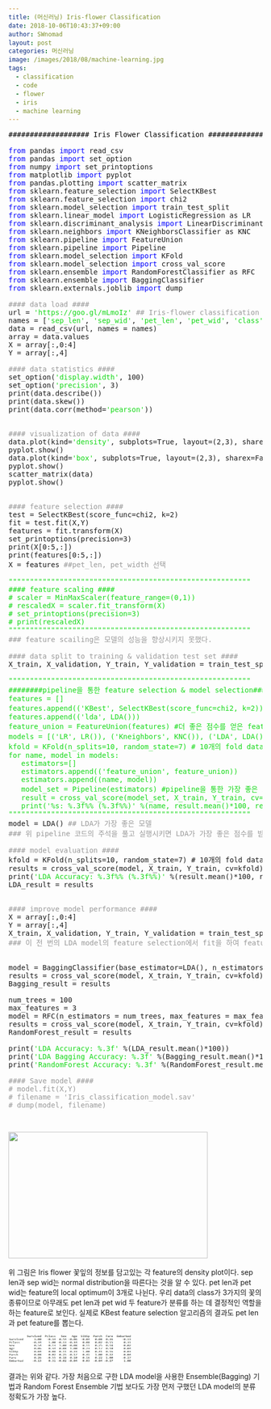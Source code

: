 ```yaml
---
title: (머신러닝) Iris-flower Classification
date: 2018-10-06T10:43:37+09:00
author: SWnomad
layout: post
categories: 머신러닝
image: /images/2018/08/machine-learning.jpg
tags:
  - classification
  - code
  - flower
  - iris
  - machine learning
---
```

<pre><span style="color: #0000ff;"><span style="color: #000000;">################### Iris Flower Classification ####################
</span>
from</span> pandas <span style="color: #0000ff;">import</span> read_csv
<span style="color: #0000ff;">from</span> pandas <span style="color: #0000ff;">import</span> set_option
<span style="color: #0000ff;">from</span> numpy <span style="color: #0000ff;">import</span> set_printoptions
<span style="color: #0000ff;">from</span> matplotlib <span style="color: #0000ff;">import</span> pyplot
<span style="color: #0000ff;">from</span> pandas.plotting <span style="color: #0000ff;">import</span> scatter_matrix
<span style="color: #0000ff;">from</span> sklearn.feature_selection <span style="color: #0000ff;">import</span> SelectKBest
<span style="color: #0000ff;">from</span> sklearn.feature_selection <span style="color: #0000ff;">import</span> chi2
<span style="color: #0000ff;">from</span> sklearn.model_selection <span style="color: #0000ff;">import</span> train_test_split
<span style="color: #0000ff;">from</span> sklearn.linear_model <span style="color: #0000ff;">import</span> LogisticRegression as LR
<span style="color: #0000ff;">from</span> sklearn.discriminant_analysis <span style="color: #0000ff;">import</span> LinearDiscriminantAnalysis as LDA
<span style="color: #0000ff;">from</span> sklearn.neighbors <span style="color: #0000ff;">import</span> KNeighborsClassifier as KNC
<span style="color: #0000ff;">from</span> sklearn.pipeline <span style="color: #0000ff;">import</span> FeatureUnion
<span style="color: #0000ff;">from</span> sklearn.pipeline <span style="color: #0000ff;">import</span> Pipeline
<span style="color: #0000ff;">from</span> sklearn.model_selection <span style="color: #0000ff;">import</span> KFold
<span style="color: #0000ff;">from</span> sklearn.model_selection <span style="color: #0000ff;">import</span> cross_val_score
<span style="color: #0000ff;">from</span> sklearn.ensemble <span style="color: #0000ff;">import</span> RandomForestClassifier as RFC
<span style="color: #0000ff;">from</span> sklearn.ensemble <span style="color: #0000ff;">import</span> BaggingClassifier
<span style="color: #0000ff;">from</span> sklearn.externals.joblib <span style="color: #0000ff;">import</span> dump

<span style="color: #999999;">#### data load ####</span>
url = <span style="color: #14d917;">'https://goo.gl/mLmoIz'</span> <span style="color: #999999;">## Iris-flower classification dataset</span>
names = [<span style="color: #14d917;">'sep_len'</span>, <span style="color: #14d917;">'sep_wid'</span>, <span style="color: #14d917;">'pet_len'</span>, <span style="color: #14d917;">'pet_wid'</span>, <span style="color: #14d917;">'class'</span>]
data = read_csv(url, names = names)                
array = data.values
X = array[:,0:4]
Y = array[:,4]

<span style="color: #999999;">#### data statistics ####</span>
set_option(<span style="color: #14d917;">'display.width'</span>, 100)
set_option(<span style="color: #14d917;">'precision'</span>, 3)
print(data.describe())
print(data.skew())
print(data.corr(method=<span style="color: #14d917;">'pearson'</span>))


<span style="color: #999999;">#### visualization of data ####</span>
data.plot(kind=<span style="color: #14d917;">'density'</span>, subplots=True, layout=(2,3), sharex=False)
pyplot.show()
data.plot(kind=<span style="color: #14d917;">'box'</span>, subplots=True, layout=(2,3), sharex=False, sharey=False)
pyplot.show()
scatter_matrix(data)
pyplot.show()


<span style="color: #999999;">#### feature selection ####</span>
test = SelectKBest(score_func=chi2, k=2)
fit = test.fit(X,Y)
features = fit.transform(X)
set_printoptions(precision=3)
print(X[0:5,:])
print(features[0:5,:])
X = features <span style="color: #999999;">##pet_len, pet_width 선택</span>

<span style="color: #14d917;">"""""""""""""""""""""""""""""""""""""""""""""""""""""""""</span>
<span style="color: #14d917;">#### feature scaling ####</span>
<span style="color: #14d917;"># scaler = MinMaxScaler(feature_range=(0,1))</span>
<span style="color: #14d917;"># rescaledX = scaler.fit_transform(X)</span>
<span style="color: #14d917;"># set_printoptions(precision=3)</span>
<span style="color: #14d917;"># print(rescaledX)</span>
<span style="color: #14d917;">"""""""""""""""""""""""""""""""""""""""""""""""""""""""""</span>
<span style="color: #999999;">### feature scailing은 모델의 성능을 향상시키지 못했다.</span>

<span style="color: #999999;">#### data split to training & validation test set ####</span>
X_train, X_validation, Y_train, Y_validation = train_test_split(X, Y, test_size=0.2, random_state=7)

<span style="color: #14d917;">"""""""""""""""""""""""""""""""""""""""""""""""""""""""""</span>
<span style="color: #14d917;">########pipeline을 통한 feature selection & model selection###########</span>
<span style="color: #14d917;">features = []</span>
<span style="color: #14d917;">features.append(('KBest', SelectKBest(score_func=chi2, k=2))) #KBest 알고리즘과 LDA 알고리즘 비교</span>
<span style="color: #14d917;">features.append(('lda', LDA()))</span>
<span style="color: #14d917;">feature_union = FeatureUnion(features) #더 좋은 점수를 얻은 feature selection 알고리즘 선택</span>
<span style="color: #14d917;">models = [('LR', LR()), ('Kneighbors', KNC()), ('LDA', LDA())]#Linear Regression, K-Nearest Neighbors, LDA 알고리즘 비교</span>
<span style="color: #14d917;">kfold = KFold(n_splits=10, random_state=7) # 10개의 fold dataset</span>
<span style="color: #14d917;">for name, model in models:</span>
<span style="color: #14d917;">   estimators=[]</span>
<span style="color: #14d917;">   estimators.append(('feature_union', feature_union))</span>
<span style="color: #14d917;">   estimators.append((name, model))</span>
<span style="color: #14d917;">   model_set = Pipeline(estimators) #pipeline을 통한 가장 좋은 모델 선택</span>
<span style="color: #14d917;">   result = cross_val_score(model_set, X_train, Y_train, cv=kfold)</span>
<span style="color: #14d917;">   print('%s: %.3f%% (%.3f%%)' %(name, result.mean()*100, result.std()*100)) #accuracy score</span>
<span style="color: #14d917;">"""""""""""""""""""""""""""""""""""""""""""""""""""""""""</span>
model = LDA() <span style="color: #999999;">## LDA가 가장 좋은 모델</span>
<span style="color: #999999;">### 위 pipeline 코드의 주석을 풀고 실행시키면 LDA가 가장 좋은 점수를 받는 것을 볼 수 있다.</span>

<span style="color: #999999;">#### model evaluation ####</span>
kfold = KFold(n_splits=10, random_state=7) # 10개의 fold dataset
results = cross_val_score(model, X_train, Y_train, cv=kfold)
print(<span style="color: #14d917;">'LDA Accuracy: %.3f%% (%.3f%%)'</span> %(result.mean()*100, result.std()*100))
LDA_result = results


<span style="color: #999999;">#### improve model performance ####</span>
X = array[:,0:4]
Y = array[:,4]
X_train, X_validation, Y_train, Y_validation = train_test_split(X, Y, test_size=0.2, random_state=7)
<span style="color: #999999;">### 이 전 번의 LDA model의 feature selection에서 fit을 하여 feature가 2개뿐이므로 원래 데이터 다시 복구</span>


model = BaggingClassifier(base_estimator=LDA(), n_estimators=100, random_state=7)
results = cross_val_score(model, X_train, Y_train, cv=kfold)
Bagging_result = results

num_trees = 100
max_features = 3
model = RFC(n_estimators = num_trees, max_features = max_features)
results = cross_val_score(model, X_train, Y_train, cv=kfold)
RandomForest_result = results

print(<span style="color: #14d917;">'LDA Accuracy: %.3f'</span> %(LDA_result.mean()*100))
print(<span style="color: #14d917;">'LDA Bagging Accuracy: %.3f'</span> %(Bagging_result.mean()*100))
print(<span style="color: #14d917;">'RandomForest Accuracy: %.3f'</span> %(RandomForest_result.mean()*100))        

<span style="color: #999999;">#### Save model ####</span>
<span style="color: #999999;"># model.fit(X,Y)</span>
<span style="color: #999999;"># filename = 'Iris_classification_model.sav'</span>
<span style="color: #999999;"># dump(model, filename)</span></pre>

&nbsp;

<img class="aligncenter size-full wp-image-1187" src="/images/2018/10/no-name.jpg" alt="" width="395" height="250" srcset="/images/2018/10/no-name.jpg 395w, /images/2018/10/no-name-300x190.jpg 300w" sizes="(max-width: 395px) 100vw, 395px" /> 

위 그림은 Iris flower 꽃잎의 정보를 담고있는 각 feature의 density plot이다. sep len과 sep wid는 normal distribution을 따른다는 것을 알 수 있다. pet len과 pet wid는 feature의 local optimum이 3개로 나뉜다. 우리 data의 class가 3가지의 꽃의 종류이므로 아무래도 pet len과 pet wid 두 feature가 분류를 하는 데 결정적인 역할을 하는 feature로 보인다. 실제로 KBest feature selection 알고리즘의 결과도 pet len과 pet feature를 뽑는다.

<img class="aligncenter size-full wp-image-1188" src="/images/2018/10/no-name-1.jpg" alt="" width="244" height="55" /> 

결과는 위와 같다. 가장 처음으로 구한 LDA model을 사용한 Ensemble(Bagging) 기법과 Random Forest Ensemble 기법 보다도 가장 먼저 구했던 LDA model의 분류 정확도가 가장 높다.